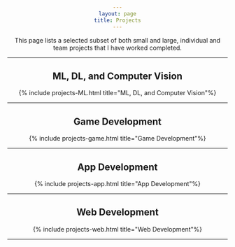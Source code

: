 ```yaml
---
layout: page
title: Projects
---
```



<!-- TODO: try style= instead -->
<body style="text-align:center">This page lists a selected subset of both small and large, individual and team projects that I have worked completed.</body>


---

## ML, DL, and Computer Vision

{% include projects-ML.html title="ML, DL, and Computer Vision"%}


---

## Game Development

{% include projects-game.html title="Game Development"%}

---

## App Development


{% include projects-app.html title="App Development"%}


---


## Web Development

{% include projects-web.html title="Web Development"%}


---